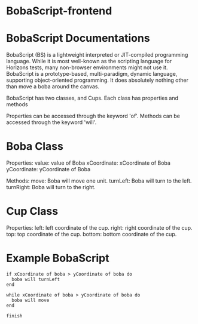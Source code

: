 # BobaScript-frontend

# BobaScript Documentations

BobaScript (BS) is a lightweight interpreted or JIT-compiled programming language.
While it is most well-known as the scripting language for Horizons tests, many
non-browser environments might not use it. BobaScript is a prototype-based,
multi-paradigm, dynamic language, supporting object-oriented programming.
It does absolutely nothing other than move a boba around the canvas.

BobaScript has two classes, and Cups. Each class has properties and methods

Properties can be accessed through the keyword 'of'.
Methods can be accessed through the keyword 'will'.

# Boba Class
Properties:
value: value of Boba
xCoordinate: xCoordinate of Boba
yCoordinate: yCoordinate of Boba

Methods:
move: Boba will move one unit.
turnLeft: Boba will turn to the left.
turnRight: Boba will turn to the right.

# Cup Class
Properties:
left: left coordinate of the cup.
right: right coordinate of the cup.
top: top coordinate of the cup.
bottom: bottom coordinate of the cup.

# Example BobaScript
```
if xCoordinate of boba > yCoordinate of boba do
  boba will turnLeft
end

while xCoordinate of boba > yCoordinate of boba do
  boba will move
end

finish
```
